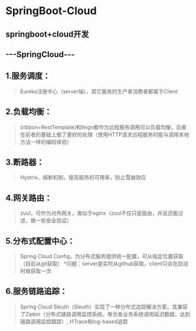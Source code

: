 # SpringBoot-Cloud
## springboot+cloud开发

## ---SpringCloud---

## 1.服务调度：
> Eureka注册中心（server端），其它服务的生产者消费者都属于Client
## 2.负载均衡：
> (ribbon+RestTemplate)和feign都作为远程服务调用可以负载均衡，后者在前者的基础上做了更好的处理（使用HTTP请求远程服务时能与调用本地方法一样的编码体验）
## 3.断路器：
> Hystrix，熔断机制，提高服务的可用率，防止雪崩效应
## 4.网关路由：
> zuul，可作为对外网关，类似于nginx（zuul不仅只是路由，并且还能过滤，做一些安全验证）
## 5.分布式配置中心：
> Spring Cloud Config，为分布式服务提供统一配置，可从指定位置获取（目前从git获取）
> *问题：server是实时从github获取，client只会在启动时候获取一次
## 6.服务链路追踪：
>Spring Cloud Sleuth（Sleuth）实现了一种分布式追踪解决方案，其兼容了Zipkin（分布式链路调用监控系统，聚合各业务系统调用延迟数据，达到链路调用监控跟踪）, HTrace和log-based追踪
